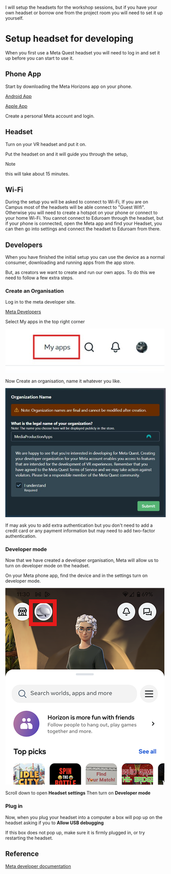 I will setup the headsets for the workshop sessions, but if you have your own headset or borrow one from the project room you will need to set it up yourself.

# Setup headset for developing

When you first use a Meta Quest headset you will need to log in and set it up before you can start to use it.

## Phone App

Start by downloading the Meta Horizons app on your phone.

[Android App](https://apps.apple.com/us/app/meta-horizon/id1366478176)

[Apple App](https://play.google.com/store/apps/details?id=com.oculus.twilight&hl=en_GB)

Create a personal Meta account and login.

## Headset

Turn on your VR headset and put it on.

Put the headset on and it will guide you through the setup, 

> [!NOTE]
> this will take about 15 minutes.

## Wi-Fi

During the setup you will be asked to connect to Wi-Fi, If you are on Campus most of the headsets will be able connect to "Guest Wifi". Otherwise you will need to create a hotspot on your phone or connect to your home Wi-Fi. You cannot connect to Eduroam through the headset, but if your phone is connected, open the Meta app and find your Headset, you can then go into settings and connect the headset to Eduroam from there.

## Developers

When you have finished the initial setup you can use the device as a normal consumer, downloading and running apps from the app store.

But, as creators we want to create and run our own apps. To do this we need to follow a few extra steps.

### Create an Organisation

Log in to the meta developer site.

[Meta Developers](https://developers.meta.com/horizon)

Select My apps in the top right corner

<img src="images/my_apps.jpg" width="500" alt="My app button in top right of screen">

Now Create an organisation, name it whatever you like.

![create organisation](images/createorganisation.jpg)

If may ask you to add extra authentication but you don't need to add a credit card or any payment information but may need to add two-factor authentication.

### Developer mode

Now that we have created a developer organisation,  Meta will allow us to turn on developer mode on the headset.

On your Meta phone app, find the device and in the settings turn on developer mode.

![create organisation](images/phone_1.png)

Scroll down to open **Headset settings**
Then turn on **Developer mode**

### Plug in

Now, when you plug your headset into a computer a box will pop up on the headset asking if you to **Allow USB debugging**

If this box does not pop up, make sure it is firmly plugged in, or try restarting the headset.

## Reference

[Meta developer documentation](https://developers.meta.com/horizon/documentation/unity/unity-env-device-setup/)
